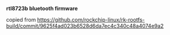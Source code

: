 **rtl8723b bluetooth firmware**

copied from https://github.com/rockchip-linux/rk-rootfs-build/commit/9625f4ad023b6528d6da7ec4c340c48a4074e9a2
